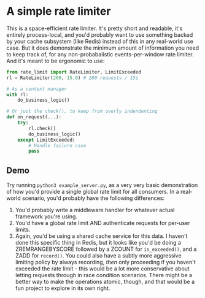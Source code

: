 # A simple rate limiter

This is a space-efficient rate limiter. It's pretty short and readable, it's entirely process-local, and you'd probably want to use something backed by your cache subsystem (like Redis) instead of this in any real-world use case. But it does demonstrate the minimum amount of information you need to keep track of, for any non-probabalistic events-per-window rate limiter. And it's meant to be ergonomic to use:

```python
from rate_limit import RateLimiter, LimitExceeded
rl = RateLimiter(200, 15.0) # 200 requests / 15s

# As a context manager
with rl:
    do_business_logic()

# Or just the check(), to keep from overly indendenting
def on_request(...):
    try:
        rl.check()
        do_business_logic()
    except LimitExceeded:
        # Handle failure case
        pass
```

## Demo

Try running `python3 example_server.py`, as a very very basic demonstration of how you'd provide a single global rate limit for all consumers. In a real-world scenario, you'd probably have the following differences:

1. You'd probably write a middleware handler for whatever actual framework you're using.
2. You'd have a global rate limit AND authenticate requests for per-user limits.
3. Again, you'd be using a shared cache service for this data. I haven't done this specific thing in Redis, but it looks like you'd be doing a ZREMRANGEBYSCORE followed by a ZCOUNT for `is_exceeded()`, and a ZADD for `record()`. You could also have a subtly more aggressive limiting policy by always recording, _then_ only proceeding if you haven't exceeded the rate limit - this would be a lot more conservative about letting requests through in race condition scenarios. There might be a better way to make the operations atomic, though, and that would be a fun project to explore in its own right.